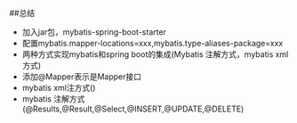 ##总结
 * 加入jar包，mybatis-spring-boot-starter
 * 配置mybatis.mapper-locations=xxx,mybatis.type-aliases-package=xxx
 * 两种方式实现mybatis和spring boot的集成(Mybatis 注解方式，mybatis xml方式)
 * 添加@Mapper表示是Mapper接口
 * mybatis xml注方式()
 * mybatis 注解方式(@Results,@Result,@Select,@INSERT,@UPDATE,@DELETE)